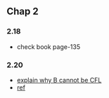 ## Chap 2

### 2.18
- check book page-135

### 2.20
- [explain why B cannot be CFL](http://cs.stackexchange.com/questions/20090/closure-of-cfl-against-right-quotient-with-regular-languages)
- [ref](http://bsd7.cs.sunysb.edu/~stark/CSE540/Handouts/hw2_notes.pdf)
